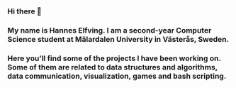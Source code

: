### Hi there 👋
### My name is Hannes Elfving. I am a second-year Computer Science student at Mälardalen University in Västerås, Sweden.
### Here you'll find some of the projects I have been working on. Some of them are related to data structures and algorithms, data communication, visualization, games and bash scripting.

<!--
**hanneselfving/hanneselfving** is a ✨ _special_ ✨ repository because its `README.md` (this file) appears on your GitHub profile.

Here are some ideas to get you started:

- 🔭 I’m currently working on ...
- 🌱 I’m currently learning ...
- 👯 I’m looking to collaborate on ...
- 🤔 I’m looking for help with ...
- 💬 Ask me about ...
- 📫 How to reach me: ...
- 😄 Pronouns: ...
- ⚡ Fun fact: ...
-->
